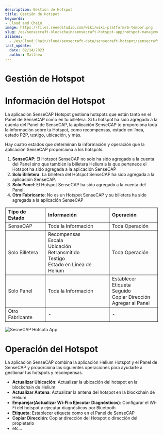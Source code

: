 ```yaml
---
description: Gestión de Hotspot
title: Gestión de Hotspot
keywords:
- Cloud and Chain
image: https://files.seeedstudio.com/wiki/wiki-platform/S-tempor.png
slug: /es/sensecraft-blockchain/sensecraft-hotspot-app/hotspot-management
aliases:
  - /es/Cloud_Chain/cloud/sensecraft-data/sensecraft-hotspot/sensecraft-hotspot-app/hotspot_management
last_update:
  date: 02/14/2023
  author: Matthew
---
```


**Gestión de Hotspot**
======================

**Información del Hotspot**
=======================

La aplicación SenseCAP Hotspot gestiona hotspots que están tanto en el Panel de SenseCAP como en tu billetera. Si tu hotspot ha sido agregado a la cuenta del Panel de SenseCAP, la aplicación SenseCAP te proporciona toda la información sobre tu Hotspot, como recompensas, estado en línea, estado P2P, testigo, ubicación, y más.

Hay cuatro estados que determinan la información y operación que la aplicación SenseCAP proporciona a los hotspots.

1.  **SenseCAP**: El Hotspot SenseCAP no solo ha sido agregado a la cuenta del Panel sino que también la billetera Helium a la que pertenece el Hotspot ha sido agregada a la aplicación SenseCAP
2.  **Solo Billetera**: La billetera del Hotspot SenseCAP ha sido agregada a la aplicación SenseCAP.
3.  **Solo Panel**: El Hotspot SenseCAP ha sido agregado a la cuenta del Panel.
4.  **Otro Fabricante**: No es un Hotspot SenseCAP y su billetera ha sido agregada a la aplicación SenseCAP

<table style={{borderCollapse: 'collapse', width: '100%', height: 105}} border={1}><tbody><tr style={{height: 21}}><td style={{width: '33.3333%', height: 21}}><strong>Tipo de Estado</strong></td><td style={{width: '33.3333%', height: 21}}><strong>Información</strong></td><td style={{width: '33.3333%', height: 21}}><strong>Operación</strong></td></tr><tr style={{height: 21}}><td style={{width: '33.3333%', height: 21}}>SenseCAP</td><td style={{width: '33.3333%', height: 21}}>Toda la Información</td><td style={{width: '33.3333%', height: 21}}>Toda Operación</td></tr><tr style={{height: 21}}><td style={{width: '33.3333%', height: 21}}>Solo Billetera</td><td style={{width: '33.3333%', height: 21}}>Recompensas<br />Escala<br />Ubicación<br />Retransmitido<br />Testigo<br />Estado en Línea de Helium</td><td style={{width: '33.3333%', height: 21}}>Toda Operación</td></tr><tr style={{height: 21}}><td style={{width: '33.3333%', height: 21}}>Solo Panel</td><td style={{width: '33.3333%', height: 21}}>Toda la Información</td><td style={{width: '33.3333%', height: 21}}>Establecer Etiqueta<br />Seguido<br />Copiar Dirección<br />Agregar al Panel</td></tr><tr style={{height: 21}}><td style={{width: '33.3333%', height: 21}}>Otro Fabricante</td><td style={{width: '33.3333%', height: 21}}>-</td><td style={{width: '33.3333%', height: 21}}>-</td></tr></tbody></table>


![SesneCAP Hotspto App](https://www.sensecapmx.com/wp-content/uploads/2022/07/hotspot-app-sensecap.png)

**Operación del Hotspot**
=====================

La aplicación SenseCAP combina la aplicación Helium Hotspot y el Panel de SenseCAP y proporciona las siguientes operaciones para ayudarte a gestionar tus hotspots y recompensas.

*   **Actualizar Ubicación**: Actualizar la ubicación del hotspot en la blockchain de Helium
*   **Actualizar Antena**: Actualizar la antena del hotspot en la blockchain de Helium
*   **Emparejar(Actualizar Wi-Fi o Ejecutar Diagnósticos)**: Configurar el Wi-Fi del hotspot y ejecutar diagnósticos por Bluetooth
*   **Etiqueta**: Establecer etiqueta como en el Panel de SenseCAP
*   **Copiar Dirección**: Copiar dirección del Hotspot o dirección del propietario
*   etc...